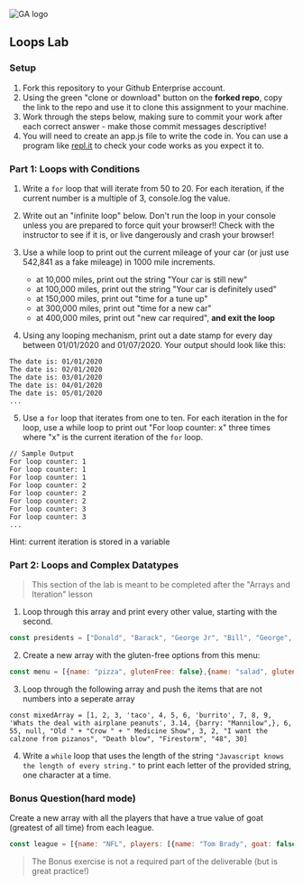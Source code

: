 ![GA logo](https://camo.githubusercontent.com/6ce15b81c1f06d716d753a61f5db22375fa684da/68747470733a2f2f67612d646173682e73332e616d617a6f6e6177732e636f6d2f70726f64756374696f6e2f6173736574732f6c6f676f2d39663838616536633963333837313639306533333238306663663535376633332e706e67)

## Loops Lab

### Setup
1. Fork this repository to your Github Enterprise account.
2. Using the green "clone or download" button on the **forked repo**, copy the link to the repo and use it to clone this assignment to your machine.
3. Work through the steps below, making sure to commit your work after each correct answer - make those commit messages descriptive!
4. You will need to create an app.js file to write the code in. You can use a program like [repl.it](https://repl.it/) to check your code works as you expect it to.

### Part 1: Loops with Conditions

1.  Write a `for` loop that will iterate from 50 to 20.
For each iteration, if the current number is a multiple of 3, console.log the value.

2.  Write out an "infinite loop" below. Don't run the loop in your console unless you are prepared to force quit your browser!! Check with the instructor to see if it is, or live dangerously and crash your browser!

3.  Use a while loop to print out the current mileage of your car (or just use 542,841 as a fake mileage) in 1000 mile increments.
    - at 10,000 miles, print out the string "Your car is still new"
    - at 100,000 miles, print out the string "Your car is definitely used"
    - at 150,000 miles, print out "time for a tune up"
    - at 300,000 miles, print out "time for a new car"
    - at 400,000 miles, print out "new car required", **and exit the loop**

4.  Using any looping mechanism, print out a date stamp for every day between 01/01/2020 and 01/07/2020. Your output should look like this:

```
The date is: 01/01/2020
The date is: 02/01/2020
The date is: 03/01/2020
The date is: 04/01/2020
The date is: 05/01/2020
...
```

5.  Use a `for` loop that iterates from one to ten. For each iteration in the for loop, use a while loop to print out "For loop counter: x" three times where "x" is the current iteration of the `for` loop.

```
// Sample Output
For loop counter: 1
For loop counter: 1
For loop counter: 1
For loop counter: 2
For loop counter: 2
For loop counter: 2
For loop counter: 3
For loop counter: 3
...
```

Hint: current iteration is stored in a variable

### Part 2: Loops and Complex Datatypes

> This section of the lab is meant to be completed after the "Arrays and Iteration" lesson 

1.  Loop through this array and print every other value, starting with the second.

```javascript
const presidents = ["Donald", "Barack", "George Jr", "Bill", "George", "Ronald", "Jimmy", "Gerald", "Richard", "Lyndon", "John", "Dwight", "Harry", "Franklin", "Herbert", "Calvin", "Warren", "Woodrow", "William", "Theodore"];
```

2.  Create a new array with the gluten-free options from this menu:

```javascript
const menu = [{name: "pizza", glutenFree: false},{name: "salad", glutenFree: true},{name: "donut", glutenFree: false},{name: "steak", glutenFree: true},{name: "chicken", glutenFree: true},{name: "cheeseburger", glutenFree: false}];
```

3.  Loop through the following array and push the items that are not numbers
into a seperate array

`const mixedArray = [1, 2, 3, 'taco', 4, 5, 6, 'burrito', 7, 8, 9, 'Whats the deal with airplane peanuts', 3.14, {barry: "Mannilow",}, 6, 55, null, "Old " + "Crow " + " Medicine Show", 3, 2, "I want the calzone from pizanos", "Death blow", "Firestorm", "48", 30]`

4. Write a `while` loop that uses the length of the string `"Javascript knows the length of every string."` to print each letter of the provided string, one character at a time.


### Bonus Question(hard mode)
Create a new array with all the players that have a true value of goat (greatest of all time) from each league.

```javascript
const league = [{name: "NFL", players: [{name: "Tom Brady", goat: false}, {name: "Walter Payton", goat: true}]}, {name: "NBA", players: [{name: "Michael Jordan", goat: true}, {name: "Lebron James", goat: false}]},{name: "MLB", players: [{name: "Babe Ruth", goat: true}, {name: "Alex Rodriguez", goat: false}]}]
```

> The Bonus exercise is not a required part of the deliverable (but is great practice!)
